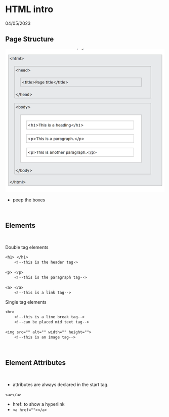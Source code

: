 # HTML intro

04/05/2023

## Page Structure

![alt text](img\html_page_structure.png "The HTML page structure")
* peep the boxes 

<br>

## __Elements__

<br>

Double tag elements
```
<h1> </h1> 
    <!--this is the header tag->

<p> </p> 
    <!--this is the paragraph tag-->

<a> </a> 
    <!--this is a link tag-->
```

Single tag elements
```
<br> 
    <!--this is a line break tag-->
    <!--can be placed mid text tag-->

<img src="" alt="" width="" height="">
    <!--this is an image tag-->
```

<br>

## __Element Attributes__

<br>

* attributes are always declared in the start tag.


`<a></a>`     
* href: to show a hyperlink
* `<a href=""></a>`



